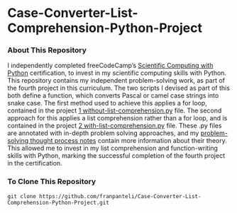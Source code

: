 # Case-Converter-List-Comprehension-Python-Project
### About This Repository
I independently completed freeCodeCamp’s [Scientific Computing with Python](https://www.freecodecamp.org/learn/scientific-computing-with-python/) certification, to invest in my scientific computing skills with Python. This repository contains my independent problem-solving work, as part of the fourth project in this curriculum. The two scripts I devised as part of this both define a function, which converts Pascal or camel case strings into snake case. The first method used to achieve this applies a for loop, contained in the project [1 without-list-comprehension.py](https://github.com/franpanteli/Case-Converter-List-Comprehension-Python-Project/blob/main/1%20without-list-comprehension.py) file. The second approach for this applies a list comprehension rather than a for loop, and is contained in the project [2 with-list-comprehension.py](https://github.com/franpanteli/Case-Converter-List-Comprehension-Python-Project/blob/main/2%20with-list-comprehension.py) file. These .py files are annotated with in-depth problem solving approaches, and my [problem-solving thought process notes](https://github.com/franpanteli/Case-Converter-List-Comprehension-Python-Project/blob/main/List%20Comprehension%20Problem%20Solving%20Thought%20Process%20Notes.txt) contain more information about their theory. This allowed me to invest in my list comprehension and function-writing skills with Python, marking the successful completion of the fourth project in the certification.

### To Clone This Repository
```
git clone https://github.com/franpanteli/Case-Converter-List-Comprehension-Python-Project.git
```
